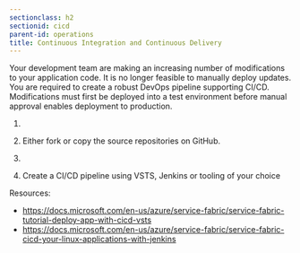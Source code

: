 ```yaml
---
sectionclass: h2
sectionid: cicd
parent-id: operations
title: Continuous Integration and Continuous Delivery
---
```



Your development team are making an increasing number of modifications to your
application code. It is no longer feasible to manually deploy updates. You are
required to create a robust DevOps pipeline supporting CI/CD. Modifications must
first be deployed into a test environment before manual approval enables
deployment to production.

1.  

2.  Either fork or copy the source repositories on GitHub.

3.  

4. Create a CI/CD pipeline using VSTS, Jenkins or tooling of your choice

Resources:

-   https://docs.microsoft.com/en-us/azure/service-fabric/service-fabric-tutorial-deploy-app-with-cicd-vsts
-   https://docs.microsoft.com/en-us/azure/service-fabric/service-fabric-cicd-your-linux-applications-with-jenkins